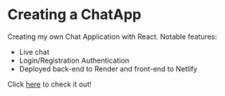 # Creating a ChatApp
Creating my own Chat Application with React.
Notable features:
- Live chat
- Login/Registration Authentication
- Deployed back-end to Render and front-end to Netlify

Click [here](https://main--unrivaled-entremet-317b86.netlify.app/) to check it out!
